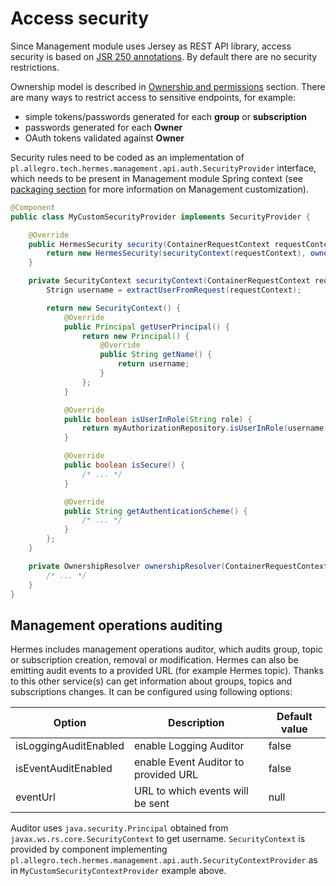 # Access security

Since Management module uses Jersey as REST API library, access security is based on
[JSR 250 annotations](https://jcp.org/en/jsr/detail?id=250). By default there are no security restrictions.

Ownership model is described in [Ownership and permissions](../user/permissions.md) section. There are many ways to restrict
access to sensitive endpoints, for example:

* simple tokens/passwords generated for each **group** or **subscription**
* passwords generated for each **Owner**
* OAuth tokens validated against **Owner**

Security rules need to be coded as an implementation of `pl.allegro.tech.hermes.management.api.auth.SecurityProvider`
interface, which needs to be present in Management module Spring context (see
[packaging section](../deployment/packaging.md#management) for more information on Management customization).

```java
@Component
public class MyCustomSecurityProvider implements SecurityProvider {

    @Override
    public HermesSecurity security(ContainerRequestContext requestContext) {
        return new HermesSecurity(securityContext(requestContext), ownershipResolver(requestContext));
    }

    private SecurityContext securityContext(ContainerRequestContext requestContext) {
        Strign username = extractUserFromRequest(requestContext);

        return new SecurityContext() {
            @Override
            public Principal getUserPrincipal() {
                return new Principal() {
                    @Override
                    public String getName() {
                        return username;
                    }
                };
            }

            @Override
            public boolean isUserInRole(String role) {
                return myAuthorizationRepository.isUserInRole(username, role);
            }

            @Override
            public boolean isSecure() {
                /* ... */
            }

            @Override
            public String getAuthenticationScheme() {
                /* ... */
            }
        };
    }

    private OwnershipResolver ownershipResolver(ContainerRequestContext requestContext) {
        /* ... */
    }
}
```


## Management operations auditing

Hermes includes management operations auditor, which audits group, topic or subscription creation, removal or modification.
Hermes can also be emitting audit events to a provided URL (for example Hermes topic).
Thanks to this other service(s) can get information about groups, topics and subscriptions changes.
It can be configured using following options:


Option                    | Description                            | Default value
------------------------- | -------------------------------------- | -------------
isLoggingAuditEnabled     | enable Logging Auditor                 | false
isEventAuditEnabled       | enable Event Auditor to provided URL   | false
eventUrl                  | URL to which events will be sent       | null



Auditor uses `java.security.Principal` obtained from `javax.ws.rs.core.SecurityContext` to get username.
`SecurityContext` is provided by component implementing `pl.allegro.tech.hermes.management.api.auth.SecurityContextProvider` as in `MyCustomSecurityContextProvider` example above.